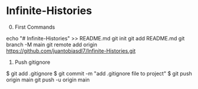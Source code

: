 # Infinite-Histories

0. First Commands

echo "# Infinite-Histories" >> README.md
git init
git add README.md
git branch -M main
git remote add origin https://github.com/juantobiasdl7/Infinite-Histories.git




1. Push gitignore

$ git add .gitignore
$ git commit -m "add .gitignore file to project"
$ git push origin main
git push -u origin main